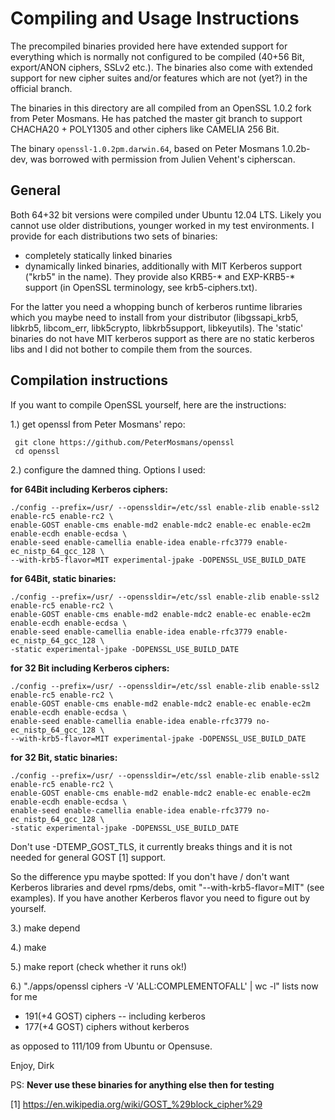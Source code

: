 
Compiling and Usage Instructions
================================

The precompiled binaries provided here have extended support for everything
which is normally not configured to be compiled (40+56 Bit, export/ANON ciphers, 
SSLv2 etc.). The binaries also come with extended support for new cipher suites 
and/or features which are not (yet?) in the official branch.

The binaries in this directory are all compiled from an OpenSSL 1.0.2 fork
from Peter Mosmans. He has patched the master git branch
to support CHACHA20 + POLY1305 and other ciphers like CAMELIA 256 Bit.

The binary ``openssl-1.0.2pm.darwin.64``, based on Peter Mosmans 1.0.2b-dev, was borrowed with permission from Julien Vehent's cipherscan.



General
-------

Both 64+32 bit versions were compiled under Ubuntu 12.04 LTS. Likely you
cannot use older distributions, younger worked in my test environments. I provide 
for each distributions two sets of binaries:

* completely statically linked binaries
* dynamically linked binaries, additionally with MIT Kerberos support ("krb5" in the name).
  They provide also KRB5-* and EXP-KRB5-* support (in OpenSSL terminology, see krb5-ciphers.txt). 

For the latter you need a whopping bunch of kerberos runtime libraries which you maybe need to 
install from your distributor (libgssapi_krb5, libkrb5, libcom_err, libk5crypto, libkrb5support, 
libkeyutils). The 'static' binaries do not have MIT kerberos support as there are no
static kerberos libs and I did not bother to compile them from the sources.


Compilation instructions
------------------------

If you want to compile OpenSSL yourself, here are the instructions:

1.) get openssl from Peter Mosmans' repo:

     git clone https://github.com/PeterMosmans/openssl
     cd openssl

2.) configure the damned thing. Options I used:

**for 64Bit including Kerberos ciphers:**

    ./config --prefix=/usr/ --openssldir=/etc/ssl enable-zlib enable-ssl2 enable-rc5 enable-rc2 \
    enable-GOST enable-cms enable-md2 enable-mdc2 enable-ec enable-ec2m enable-ecdh enable-ecdsa \
    enable-seed enable-camellia enable-idea enable-rfc3779 enable-ec_nistp_64_gcc_128 \
    --with-krb5-flavor=MIT experimental-jpake -DOPENSSL_USE_BUILD_DATE
    
**for 64Bit, static binaries:**    

    ./config --prefix=/usr/ --openssldir=/etc/ssl enable-zlib enable-ssl2 enable-rc5 enable-rc2 \
    enable-GOST enable-cms enable-md2 enable-mdc2 enable-ec enable-ec2m enable-ecdh enable-ecdsa \
    enable-seed enable-camellia enable-idea enable-rfc3779 enable-ec_nistp_64_gcc_128 \
    -static experimental-jpake -DOPENSSL_USE_BUILD_DATE

**for 32 Bit including Kerberos ciphers:**

    ./config --prefix=/usr/ --openssldir=/etc/ssl enable-zlib enable-ssl2 enable-rc5 enable-rc2 \
    enable-GOST enable-cms enable-md2 enable-mdc2 enable-ec enable-ec2m enable-ecdh enable-ecdsa \
    enable-seed enable-camellia enable-idea enable-rfc3779 no-ec_nistp_64_gcc_128 \
    --with-krb5-flavor=MIT experimental-jpake -DOPENSSL_USE_BUILD_DATE
    
 **for 32 Bit, static binaries:**

    ./config --prefix=/usr/ --openssldir=/etc/ssl enable-zlib enable-ssl2 enable-rc5 enable-rc2 \
    enable-GOST enable-cms enable-md2 enable-mdc2 enable-ec enable-ec2m enable-ecdh enable-ecdsa \
    enable-seed enable-camellia enable-idea enable-rfc3779 no-ec_nistp_64_gcc_128 \
    -static experimental-jpake -DOPENSSL_USE_BUILD_DATE

Don't use -DTEMP_GOST_TLS, it currently breaks things and it is not needed for general GOST [1] support.

So the difference ypu maybe spotted: If you don't have / don't want Kerberos libraries and devel rpms/debs, omit "--with-krb5-flavor=MIT" (see examples). 
If you have another Kerberos flavor you need to figure out by yourself.

3.) make depend

4.) make

5.) make report (check whether it runs ok!)

6.) "./apps/openssl ciphers -V 'ALL:COMPLEMENTOFALL' | wc -l" lists now for me 
* 191(+4 GOST) ciphers -- including kerberos
* 177(+4 GOST) ciphers without kerberos

as opposed to 111/109 from Ubuntu or Opensuse. 

Enjoy, Dirk

PS: **Never use these binaries for anything else then for testing**


[1] https://en.wikipedia.org/wiki/GOST_%29block_cipher%29
